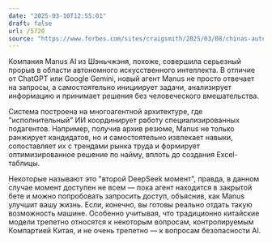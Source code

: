 ```yaml
---
date: "2025-03-10T12:55:01"
draft: false
url: /5720
source: "https://www.forbes.com/sites/craigsmith/2025/03/08/chinas-autonomous-agent-manus-changes-everything/"
---
```


Компания Manus AI из Шэньчжэня, похоже, совершила серьезный прорыв в области автономного искусственного интеллекта. В отличие от ChatGPT или Google Gemini, новый агент Manus не просто отвечает на запросы, а самостоятельно инициирует задачи, анализирует информацию и принимает решения без человеческого вмешательства.

Система построена на многоагентной архитектуре, где "исполнительный" ИИ координирует работу специализированных подагентов. Например, получив архив резюме, Manus не только ранжирует кандидатов, но и самостоятельно извлекает навыки, сопоставляет их с трендами рынка труда и формирует оптимизированное решение по найму, вплоть до создания Excel-таблицы.

Некоторые называют это "второй DeepSeek момент", правда, в данном случае момент доступен не всем — пока агент находится в закрытой бете и можно попробовать запросить доступ, объяснив, как Manus улучшит вашу жизнь. Если, конечно, вы готовы реально отдать такую возможность машине. Особенно учитывая, что традиционно китайские модели трепетно относятся к некоторым вопросам, контролируемым Компартией Китая, и не очень трепетно — к вопросам безопасности AI.